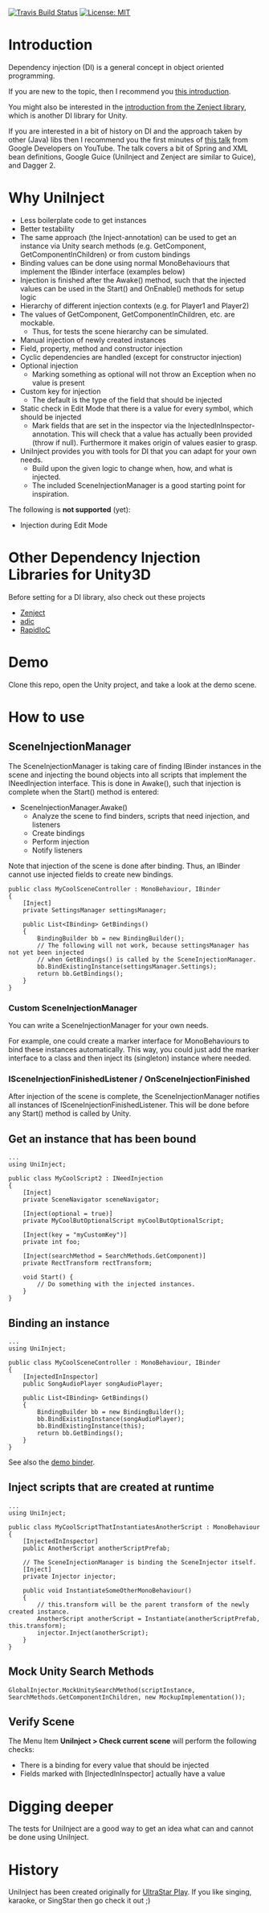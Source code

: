 
[![Travis Build Status](https://travis-ci.org/achimmihca/UniInject.svg?branch=main)](https://travis-ci.org/achimmihca/UniInject)
[![License: MIT](https://img.shields.io/badge/License-MIT-yellow.svg)](https://github.com/achimmihca/UniInject/blob/main/LICENSE)

# Introduction

Dependency injection (DI) is a general concept in object oriented programming.

If you are new to the topic, then I recommend you [this introduction](https://www.codementor.io/@copperstarconsulting/dependency-injection-a-gentle-introduction-697qjipog).

You might also be interested in the [introduction from the Zenject library](https://github.com/modesttree/Zenject#theory), which is another DI library for Unity.

If you are interested in a bit of history on DI and the approach taken by other (Java) libs then I recommend you the first minutes of [this talk](https://www.youtube.com/watch?v=oK_XtfXPkqw) from Google Developers on YouTube.
The talk covers a bit of Spring and XML bean definitions, Google Guice (UniInject and Zenject are similar to Guice), and Dagger 2.

# Why UniInject

- Less boilerplate code to get instances
- Better testability
- The same approach (the Inject-annotation) can be used to get an instance via Unity search methods (e.g. GetComponent, GetComponentInChildren) or from custom bindings
- Binding values can be done using normal MonoBehaviours that implement the IBinder interface (examples below)
- Injection is finished after the Awake() method, such that the injected values can be used in the Start() and OnEnable() methods for setup logic
- Hierarchy of different injection contexts (e.g. for Player1 and Player2)
- The values of GetComponent, GetComponentInChildren, etc. are mockable.
    - Thus, for tests the scene hierarchy can be simulated.
- Manual injection of newly created instances
- Field, property, method and constructor injection
- Cyclic dependencies are handled (except for constructor injection)
- Optional injection
    - Marking something as optional will not throw an Exception when no value is present
- Custom key for injection
    - The default is the type of the field that should be injected
- Static check in Edit Mode that there is a value for every symbol, which should be injected
    - Mark fields that are set in the inspector via the InjectedInInspector-annotation.
    This will check that a value has actually been provided (throw if null).
    Furthermore it makes origin of values easier to grasp.
- UniInject provides you with tools for DI that you can adapt for your own needs.
    - Build upon the given logic to change when, how, and what is injected.
    - The included SceneInjectionManager is a good starting point for inspiration.

The following is **not supported** (yet):

- Injection during Edit Mode

# Other Dependency Injection Libraries for Unity3D

Before setting for a DI library, also check out these projects
- [Zenject](https://github.com/modesttree/Zenject)
- [adic](https://github.com/intentor/adic/)
- [RapidIoC](https://github.com/cpgames/RapidIoC)

# Demo

Clone this repo, open the Unity project, and take a look at the demo scene.

# How to use

## SceneInjectionManager

The SceneInjectionManager is taking care of finding IBinder instances in the scene and injecting the bound objects into all scripts that implement the INeedInjection interface. This is done in Awake(), such that injection is complete when the Start() method is entered:

- SceneInjectionManager.Awake()
    - Analyze the scene to find binders, scripts that need injection, and listeners
    - Create bindings
    - Perform injection
    - Notify listeners

Note that injection of the scene is done after binding. Thus, an IBinder cannot use injected fields to create new bindings.
```
public class MyCoolSceneController : MonoBehaviour, IBinder
{
    [Inject]
    private SettingsManager settingsManager;
    
    public List<IBinding> GetBindings()
    {
        BindingBuilder bb = new BindingBuilder();
        // The following will not work, because settingsManager has not yet been injected
        // when GetBindings() is called by the SceneInjectionManager.
        bb.BindExistingInstance(settingsManager.Settings);
        return bb.GetBindings();
    }
}
```

### Custom SceneInjectionManager

You can write a SceneInjectionManager for your own needs.

For example, one could create a marker interface for MonoBehaviours to bind these instances automatically.
This way, you could just add the marker interface to a class and then inject its (singleton) instance where needed.

### ISceneInjectionFinishedListener / OnSceneInjectionFinished

After injection of the scene is complete, the SceneInjectionManager notifies all instances of ISceneInjectionFinishedListener.
This will be done before any Start() method is called by Unity.

## Get an instance that has been bound

```
...
using UniInject;

public class MyCoolScript2 : INeedInjection
{
    [Inject]
    private SceneNavigator sceneNavigator;

    [Inject(optional = true)]
    private MyCoolButOptionalScript myCoolButOptionalScript;

    [Inject(key = "myCustomKey")]
    private int foo;

    [Inject(searchMethod = SearchMethods.GetComponent)]
    private RectTransform rectTransform;

    void Start() {
        // Do something with the injected instances.
    }
}
```

## Binding an instance

```
...
using UniInject;

public class MyCoolSceneController : MonoBehaviour, IBinder
{
    [InjectedInInspector]
    public SongAudioPlayer songAudioPlayer;
    
    public List<IBinding> GetBindings()
    {
        BindingBuilder bb = new BindingBuilder();
        bb.BindExistingInstance(songAudioPlayer);
        bb.BindExistingInstance(this);
        return bb.GetBindings();
    }
}
```

See also the [demo binder](https://github.com/achimmihca/UniInject/blob/main/UniInject/Assets/Scenes/DependencyInjectionDemo/DependencyInjectionDemoBinder.cs).

## Inject scripts that are created at runtime

```
...
using UniInject;

public class MyCoolScriptThatInstantiatesAnotherScript : MonoBehaviour
{
    [InjectedInInspector]
    public AnotherScript anotherScriptPrefab;

    // The SceneInjectionManager is binding the SceneInjector itself.
    [Inject]
    private Injector injector;
    
    public void InstantiateSomeOtherMonoBehaviour()
    {
        // this.transform will be the parent transform of the newly created instance.
        AnotherScript anotherScript = Instantiate(anotherScriptPrefab, this.transform);
        injector.Inject(anotherScript);
    }
}
```

## Mock Unity Search Methods

```
GlobalInjector.MockUnitySearchMethod(scriptInstance, SearchMethods.GetComponentInChildren, new MockupImplementation());
```

## Verify Scene

The Menu Item **UniInject > Check current scene** will perform the following checks:

- There is a binding for every value that should be injected
- Fields marked with [InjectedInInspector] actually have a value

# Digging deeper

The tests for UniInject are a good way to get an idea what can and cannot be done using UniInject.

# History

UniInject has been created originally for [UltraStar Play](https://github.com/UltraStar-Deluxe/Play).
If you like singing, karaoke, or SingStar then go check it out ;)
